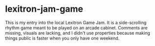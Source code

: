 lexitron-jam-game
=================
 This is my entry into the local Lexitron Game Jam. It is a side-scrolling rhythm game meant to be played on an arcade cabinet. Comments are missing, visuals are lacking, and I didn't use properties because making things public is faster when you only have one weekend.
